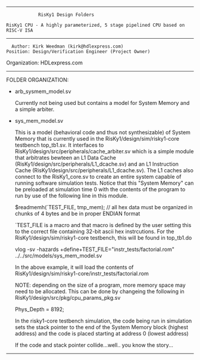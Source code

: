 ****************************************************************************************

				RisKy1 Design Folders

    RisKy1 CPU - A highly parameterized, 5 stage pipelined CPU based on RISC-V ISA
----------------------------------------------------------------------------------------

      Author: Kirk Weedman (kirk@hdlexpress.com)
    Position: Design/Verification Engineer (Project Owner)
Organization: HDLexpress.com

----------------------------------------------------------------------------------------

FOLDER ORGANIZATION:

- arb_sysmem_model.sv

   Currently not being used but contains a model for System Memory and a simple arbiter.
   
         
- sys_mem_model.sv
   
   This is a model (behavioral code and thus not synthesizable) of System Memory that is
   currently used in the RisKy1/design/sim/risky1-core testbench top_tb1.sv.  It interfaces
   to RisKy1/design/src/peripherals/cache_arbiter.sv which is a simple module that
   arbitrates bewteen an L1 Data Cache (RisKy1/design/src/peripherals/L1_dcache.sv) and
   an L1 Instruction Cache (RisKy1/design/src/peripherals/L1_dcache.sv).  The L1 caches
   also connect to the RisKy1_core.sv to create an entire system capable of running
   software simulation tests.  Notice that this "System Memory" can be preloaded at simulation
   time 0 with the contents of the program to run by use of the following line in this module.
   
   $readmemh(`TEST_FILE, tmp_mem); // all hex data must be organized in chunks of 4 bytes and be in proper ENDIAN format

   `TEST_FILE is a macro and that macro is defined by the user setting this to the correct file
   containing 32-bit ascii hex instrcutions. For the RisKy1/design/sim/risky1-core testbench,
   this will be found in top_tb1.do
   
   vlog  -sv -hazards +define+TEST_FILE=\"instr_tests/factorial.rom\"        ../../src/models/sys_mem_model.sv
   
   
   In the above example, it will load the contents of RisKy1/design/sim/risky1-core/instr_tests/factorial.rom
   
   
   NOTE: depending on the size of a program, more memory space may need to be allocated.
   This can be done by changeing the following in RisKy1/design/src/pkg/cpu_params_pkg.sv
   
   Phys_Depth = 8192;
   
   In the risky1-core testbench simulation, the code being run in simulation sets the stack
   pointer to the end of the System Memory block (highest address) and the code is placed
   starting at address 0 (lowest address)
   
   If the code and stack pointer collide...well.. you know the story...

****************************************************************************************
